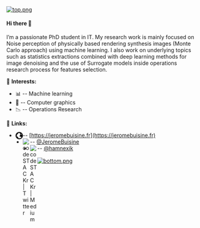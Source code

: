 [<img align="center" alt="top.png" src="https://jeromebuisine.fr/img/others/top_v3.png" />]()

#### Hi there 👋

I’m a passionate PhD student in IT. My research work is mainly focused on Noise perception of physically based rendering synthesis images (Monte Carlo approach) using machine learning. I also work on underlying topics such as statistics extractions combined with deep learning methods for image denoising and the use of Surrogate models inside operations research process for features selection.

:notebook_with_decorative_cover: **Interests:**
- :bar_chart:  -- Machine learning
- :art:  -- Computer graphics
- :chart_with_downwards_trend:  -- Operations Research

:link: **Links:**
-  [<img align="left" alt="codeSTACKr.com" width="19" src="https://raw.githubusercontent.com/iconic/open-iconic/master/svg/globe.svg" />]() -- [https://jeromebuisine.fr](https://jeromebuisine.fr)
-  [<img align="left" alt="codeSTACKr | Twitter" width="19" src="https://cdn.jsdelivr.net/npm/simple-icons@v3/icons/twitter.svg" />]() -- [@JeromeBuisine](https://twitter.com/JeromeBuisine)
- [<img align="left" alt="codeSTACKr | Medium" width="19" src="https://cdn.jsdelivr.net/npm/simple-icons@v3/icons/medium.svg" />]() -- [@hamnexik](https://hamnexik.medium.com/)

[<img align="center" alt="bottom.png" src="https://jeromebuisine.fr/img/others/bottom_v3.png" />]()

